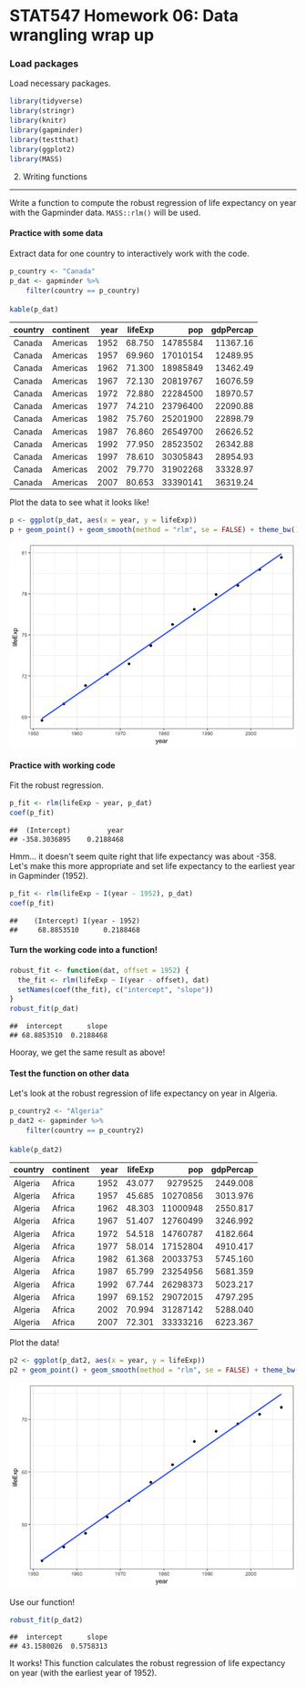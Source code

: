 STAT547 Homework 06: Data wrangling wrap up
================

### Load packages

Load necessary packages.

``` r
library(tidyverse)
library(stringr)
library(knitr)
library(gapminder)
library(testthat)
library(ggplot2)
library(MASS)
```

2. Writing functions
--------------------

Write a function to compute the robust regression of life expectancy on year with the Gapminder data. `MASS::rlm()` will be used.

#### Practice with some data

Extract data for one country to interactively work with the code.

``` r
p_country <- "Canada"
p_dat <- gapminder %>%
    filter(country == p_country)

kable(p_dat)
```

| country | continent |  year|  lifeExp|       pop|  gdpPercap|
|:--------|:----------|-----:|--------:|---------:|----------:|
| Canada  | Americas  |  1952|   68.750|  14785584|   11367.16|
| Canada  | Americas  |  1957|   69.960|  17010154|   12489.95|
| Canada  | Americas  |  1962|   71.300|  18985849|   13462.49|
| Canada  | Americas  |  1967|   72.130|  20819767|   16076.59|
| Canada  | Americas  |  1972|   72.880|  22284500|   18970.57|
| Canada  | Americas  |  1977|   74.210|  23796400|   22090.88|
| Canada  | Americas  |  1982|   75.760|  25201900|   22898.79|
| Canada  | Americas  |  1987|   76.860|  26549700|   26626.52|
| Canada  | Americas  |  1992|   77.950|  28523502|   26342.88|
| Canada  | Americas  |  1997|   78.610|  30305843|   28954.93|
| Canada  | Americas  |  2002|   79.770|  31902268|   33328.97|
| Canada  | Americas  |  2007|   80.653|  33390141|   36319.24|

Plot the data to see what it looks like!

``` r
p <- ggplot(p_dat, aes(x = year, y = lifeExp))
p + geom_point() + geom_smooth(method = "rlm", se = FALSE) + theme_bw()
```

![](hw06_data-wrangling_files/figure-markdown_github-ascii_identifiers/unnamed-chunk-3-1.png)

#### Practice with working code

Fit the robust regression.

``` r
p_fit <- rlm(lifeExp ~ year, p_dat)
coef(p_fit)
```

    ##  (Intercept)         year 
    ## -358.3036895    0.2188468

Hmm... it doesn't seem quite right that life expectancy was about -358. Let's make this more appropriate and set life expectancy to the earliest year in Gapminder (1952).

``` r
p_fit <- rlm(lifeExp ~ I(year - 1952), p_dat)
coef(p_fit)
```

    ##    (Intercept) I(year - 1952) 
    ##     68.8853510      0.2188468

#### Turn the working code into a function!

``` r
robust_fit <- function(dat, offset = 1952) {
  the_fit <- rlm(lifeExp ~ I(year - offset), dat)
  setNames(coef(the_fit), c("intercept", "slope"))
}
robust_fit(p_dat)
```

    ##  intercept      slope 
    ## 68.8853510  0.2188468

Hooray, we get the same result as above!

#### Test the function on other data

Let's look at the robust regression of life expectancy on year in Algeria.

``` r
p_country2 <- "Algeria"
p_dat2 <- gapminder %>%
    filter(country == p_country2)

kable(p_dat2)
```

| country | continent |  year|  lifeExp|       pop|  gdpPercap|
|:--------|:----------|-----:|--------:|---------:|----------:|
| Algeria | Africa    |  1952|   43.077|   9279525|   2449.008|
| Algeria | Africa    |  1957|   45.685|  10270856|   3013.976|
| Algeria | Africa    |  1962|   48.303|  11000948|   2550.817|
| Algeria | Africa    |  1967|   51.407|  12760499|   3246.992|
| Algeria | Africa    |  1972|   54.518|  14760787|   4182.664|
| Algeria | Africa    |  1977|   58.014|  17152804|   4910.417|
| Algeria | Africa    |  1982|   61.368|  20033753|   5745.160|
| Algeria | Africa    |  1987|   65.799|  23254956|   5681.359|
| Algeria | Africa    |  1992|   67.744|  26298373|   5023.217|
| Algeria | Africa    |  1997|   69.152|  29072015|   4797.295|
| Algeria | Africa    |  2002|   70.994|  31287142|   5288.040|
| Algeria | Africa    |  2007|   72.301|  33333216|   6223.367|

Plot the data!

``` r
p2 <- ggplot(p_dat2, aes(x = year, y = lifeExp))
p2 + geom_point() + geom_smooth(method = "rlm", se = FALSE) + theme_bw()
```

![](hw06_data-wrangling_files/figure-markdown_github-ascii_identifiers/unnamed-chunk-8-1.png)

Use our function!

``` r
robust_fit(p_dat2)
```

    ##  intercept      slope 
    ## 43.1580026  0.5758313

It works! This function calculates the robust regression of life expectancy on year (with the earliest year of 1952).
